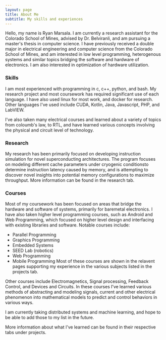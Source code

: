 ```yaml
---
layout: page
title: About Me
subtitle: My skills and experiences
---
```


Hello, my name is Ryan Marsala. I am currently a research assistant for the Colorado School of Mines, advised by Dr. Belviranli, and am pursuing a master's thesis in computer science. I have previously received a double major in electrical engineering and computer science from the Colorado School of Mines, and am interested in low level programming, heterogenous systems and similar topics bridging the software and hardware of electronics. I am also interested in optimization of hardware utilization.

### Skills

I am most experienced with programming in c, c++, python, and bash. My research project and most coursework has required significant use of each language. I have also used linux for most work, and docker for research. Other languages I've used include CUDA, Kotlin, Java, Javascript, PHP, and LabVIEW.

I've also taken many electrical courses and learned about a variety of topics from coloumb's law, to RTL, and have learned various concepts involving the physical and circuit level of technology.

### Research

My research has been primarily focused on developing instruction simulation for novel superconducting architectures. The program focuses on modeling different cache parameters under cryogenic conditionsto determine instruction latency caused by memory, and is attempting to discover novel insights into potential memory configurations to maximize throughput. More information can be found in the research tab.

### Courses

Most of my coursework has been focused on areas that bridge the hardware and software of systems, primarily for baremetal electronics. I have also taken higher level programming courses, such as Android and Web Programming, which focused on higher level design and interfacing with existing libraries and software. Notable courses include:
- Parallel Programming
- Graphics Programming
- Embedded Systems
- SEED Lab (robotics)
- Web Programming
- Mobile Programming
Most of these courses are shown in the relavent pages supporting my experience in the various subjects listed in the projects tab.

Other courses include Electromagnetics, Signal processing, Feedback Control, and Devices and Circuits. In these courses I've learned various methods of abstracting and modeling signals, current and other electrical phenomenon into mathematical models to predict and control behaviors in various ways.

I am currently taking distributed systems and machine learning, and hope to be able to add those to my list in the future.

More information about what I've learned can be found in their respective tabs under projects.
